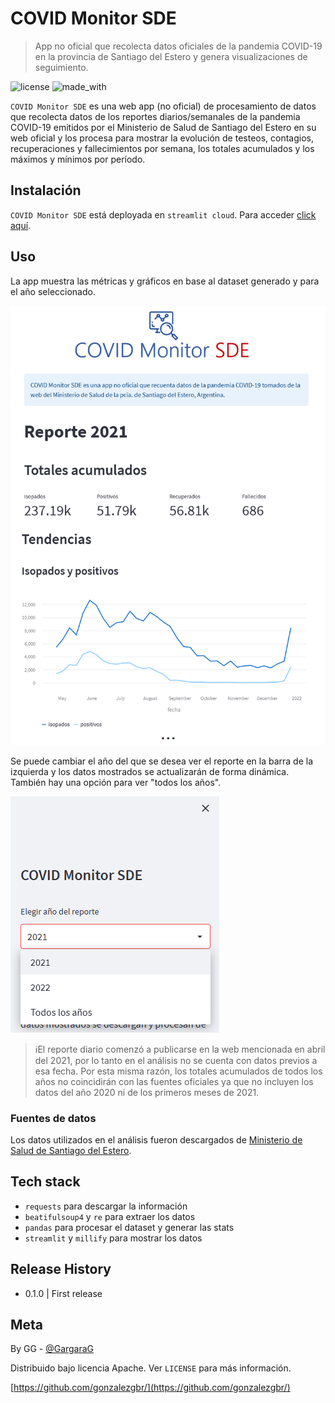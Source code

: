 # COVID Monitor SDE
> App no oficial que recolecta datos oficiales de la pandemia COVID-19 en la provincia de Santiago del Estero y 
> genera visualizaciones de seguimiento.

![license](https://img.shields.io/badge/license-Apache-orange)
![made_with](https://img.shields.io/badge/Made%20with-Python-blue)


`COVID Monitor SDE` es una web app (no oficial) de procesamiento de datos que recolecta datos de los reportes 
diarios/semanales de la pandemia COVID-19 emitidos por el Ministerio de Salud de Santiago del Estero en su 
web oficial y los procesa para mostrar la evolución de testeos, contagios, recuperaciones y fallecimientos 
por semana, los totales acumulados y los máximos y mínimos por período.

## Instalación

`COVID Monitor SDE` está deployada en `streamlit cloud`. 
Para acceder [click aquí](https://gonzalezgbr-covid-monitor-sde-covidmonitorapp-hxmp74.streamlitapp.com/).

## Uso

La app muestra las métricas y gráficos en base al dataset generado y para el año seleccionado. 

![Covid Monitor GUI](docs/covid_monitor_main.png)

Se puede cambiar el año del que se desea ver el reporte en la barra de la izquierda y los datos mostrados 
se actualizarán de forma dinámica. También hay una opción para ver "todos los años".

![Covid Monitor año](docs/covid_monitor_elegir_anio.png)

> ℹ️El reporte diario comenzó a publicarse en la web mencionada en abril del 2021, por lo tanto
en el análisis no se cuenta con datos previos a esa fecha. Por esta misma razón, los totales acumulados de todos
los años no coincidirán con las fuentes oficiales ya que no incluyen los datos del año 2020 ni de los primeros 
meses de 2021.


### Fuentes de datos

Los datos utilizados en el análisis fueron descargados de [Ministerio de Salud de Santiago del Estero](https://msaludsgo.gov.ar/web/seccion/covid-19/reporte-diario/).

## Tech stack

* `requests` para descargar la información
* `beatifulsoup4` y `re` para extraer los datos 
* `pandas` para procesar el dataset y generar las stats
* `streamlit` y `millify` para mostrar los datos

## Release History

* 0.1.0 | First release


## Meta

By GG - [@GargaraG](https://twitter.com/GargaraG) 

Distribuido bajo licencia Apache. Ver ``LICENSE`` para más información.

[https://github.com/gonzalezgbr/](https://github.com/gonzalezgbr/)
